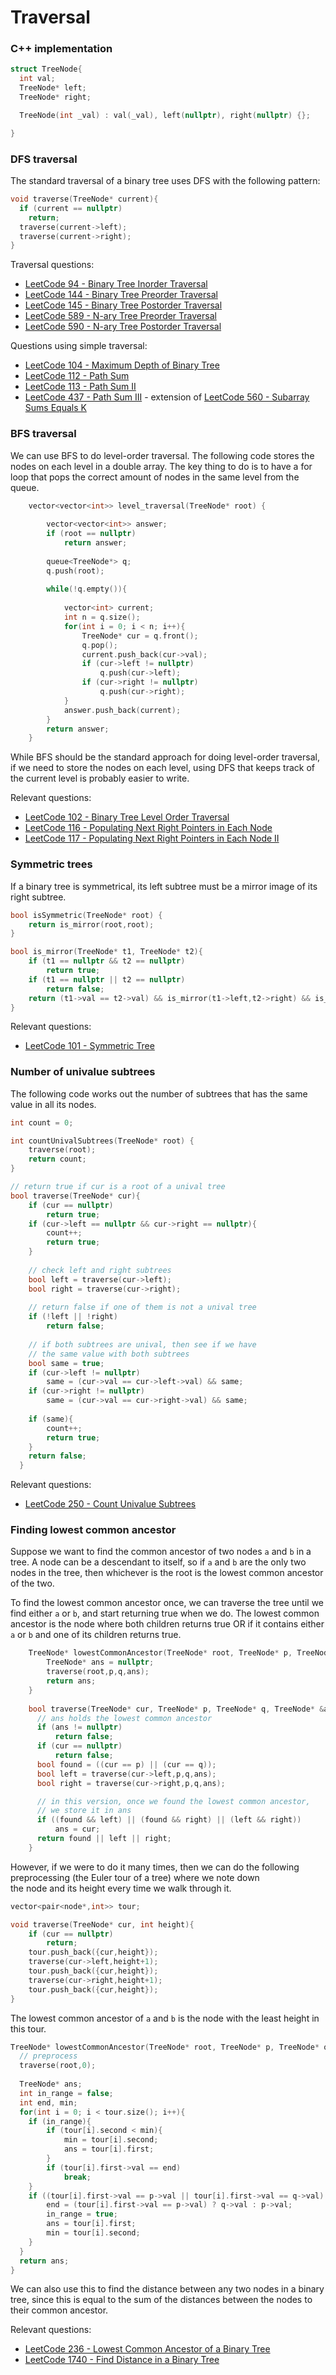 # Traversal

### C++ implementation

```cpp
struct TreeNode{
  int val;
  TreeNode* left;
  TreeNode* right;

  TreeNode(int _val) : val(_val), left(nullptr), right(nullptr) {};

}
```

### DFS traversal

The standard traversal of a binary tree uses DFS with the
following pattern:
```cpp
void traverse(TreeNode* current){
  if (current == nullptr)
    return;
  traverse(current->left);
  traverse(current->right);
}
```

Traversal questions:
- [LeetCode 94 - Binary Tree Inorder Traversal](https://leetcode.com/problems/binary-tree-inorder-traversal/)
- [LeetCode 144 - Binary Tree Preorder Traversal](https://leetcode.com/problems/binary-tree-preorder-traversal/)
- [LeetCode 145 - Binary Tree Postorder Traversal](https://leetcode.com/problems/binary-tree-postorder-traversal/)
- [LeetCode 589 - N-ary Tree Preorder Traversal](https://leetcode.com/problems/n-ary-tree-preorder-traversal/)
- [LeetCode 590 - N-ary Tree Postorder Traversal](https://leetcode.com/problems/n-ary-tree-postorder-traversal/)

Questions using simple traversal:
- [LeetCode 104 - Maximum Depth of Binary Tree](https://leetcode.com/problems/maximum-depth-of-binary-tree/)
- [LeetCode 112 - Path Sum](https://leetcode.com/problems/path-sum)
- [LeetCode 113 - Path Sum II](https://leetcode.com/problems/path-sum-ii)
- [LeetCode 437 - Path Sum III](https://leetcode.com/problems/path-sum-iii) - extension of [LeetCode 560 - Subarray Sums Equals K](
  https://leetcode.com/problems/subarray-sum-equals-k/
)

### BFS traversal

We can use BFS to do level-order traversal. The following code
stores the nodes on each level in a double array.
The key thing to do is to have a for loop that pops the
correct amount of nodes in the same level from the queue.
```cpp
    vector<vector<int>> level_traversal(TreeNode* root) {
        
        vector<vector<int>> answer;
        if (root == nullptr)
            return answer;
        
        queue<TreeNode*> q; 
        q.push(root);
        
        while(!q.empty()){
            
            vector<int> current;
            int n = q.size();
            for(int i = 0; i < n; i++){
                TreeNode* cur = q.front();
                q.pop();
                current.push_back(cur->val);
                if (cur->left != nullptr)
                    q.push(cur->left);
                if (cur->right != nullptr)
                    q.push(cur->right);
            }
            answer.push_back(current);
        }
        return answer;
    }
```
While BFS should be the standard approach for doing level-order traversal,
if we need to store the nodes on each level, using DFS that keeps
track of the current level is probably easier to write.

Relevant questions:
- [LeetCode 102 - Binary Tree Level Order Traversal](https://leetcode.com/problems/binary-tree-level-order-traversal/)
- [LeetCode 116 - Populating Next Right Pointers in Each Node](https://leetcode.com/problems/populating-next-right-pointers-in-each-node/)
- [LeetCode 117 - Populating Next Right Pointers in Each Node II](https://leetcode.com/problems/populating-next-right-pointers-in-each-node-ii/)

### Symmetric trees

If a binary tree is symmetrical, its left subtree must be a mirror image
of its right subtree.
```cpp
bool isSymmetric(TreeNode* root) {
    return is_mirror(root,root);
}

bool is_mirror(TreeNode* t1, TreeNode* t2){
    if (t1 == nullptr && t2 == nullptr)
        return true;
    if (t1 == nullptr || t2 == nullptr)
        return false;
    return (t1->val == t2->val) && is_mirror(t1->left,t2->right) && is_mirror(t1->right,t2->left);
}
```
Relevant questions:
- [LeetCode 101 - Symmetric Tree](https://leetcode.com/problems/symmetric-tree)

### Number of univalue subtrees

The following code works out the number of subtrees that has
the same value in all its nodes. 

```cpp
int count = 0;

int countUnivalSubtrees(TreeNode* root) {
    traverse(root);
    return count;
}

// return true if cur is a root of a unival tree
bool traverse(TreeNode* cur){
    if (cur == nullptr)
        return true;
    if (cur->left == nullptr && cur->right == nullptr){
        count++;
        return true;
    }
    
    // check left and right subtrees
    bool left = traverse(cur->left);
    bool right = traverse(cur->right);
    
    // return false if one of them is not a unival tree
    if (!left || !right)
        return false;
  
    // if both subtrees are unival, then see if we have 
    // the same value with both subtrees
    bool same = true;
    if (cur->left != nullptr)
        same = (cur->val == cur->left->val) && same;
    if (cur->right != nullptr)
        same = (cur->val == cur->right->val) && same;
    
    if (same){
        count++;
        return true;
    }
    return false;
  }
```
Relevant questions:
- [LeetCode 250 - Count Univalue Subtrees](https://leetcode.com/problems/count-univalue-subtrees/)

### Finding lowest common ancestor

Suppose we want to find the common ancestor of two nodes `a` and `b`
in a tree. 
A node can be a descendant to itself, so if `a` and `b` are the only
two nodes in the tree, then whichever is the root is the lowest
common ancestor of the two.

To find the lowest common ancestor once, we can traverse the tree
until we find either `a` or `b`, and start returning true when
we do. The lowest common ancestor is the node where both children
returns true OR if it contains either `a` or `b` and one of its
children returns true.

```cpp
    TreeNode* lowestCommonAncestor(TreeNode* root, TreeNode* p, TreeNode* q) {
        TreeNode* ans = nullptr;
        traverse(root,p,q,ans);
        return ans;
    }
    
    bool traverse(TreeNode* cur, TreeNode* p, TreeNode* q, TreeNode* &ans){
      // ans holds the lowest common ancestor
      if (ans != nullptr)
          return false;
      if (cur == nullptr)
          return false;
      bool found = ((cur == p) || (cur == q));
      bool left = traverse(cur->left,p,q,ans);
      bool right = traverse(cur->right,p,q,ans);

      // in this version, once we found the lowest common ancestor,
      // we store it in ans
      if ((found && left) || (found && right) || (left && right))
          ans = cur;
      return found || left || right;
    }
```
However, if we were to do it many times, then we can do the following
preprocessing (the Euler tour of a tree) where we note down   
the node and its height every time we walk through it. 
```cpp
vector<pair<node*,int>> tour; 

void traverse(TreeNode* cur, int height){
    if (cur == nullptr)
        return;
    tour.push_back({cur,height});
    traverse(cur->left,height+1);
    tour.push_back({cur,height});
    traverse(cur->right,height+1);
    tour.push_back({cur,height});
}
```
The lowest common ancestor of `a` and `b` is the node with the least
height in this tour.
```cpp
TreeNode* lowestCommonAncestor(TreeNode* root, TreeNode* p, TreeNode* q) {
  // preprocess
  traverse(root,0);    
  
  TreeNode* ans;
  int in_range = false;
  int end, min;
  for(int i = 0; i < tour.size(); i++){
    if (in_range){
        if (tour[i].second < min){
            min = tour[i].second;
            ans = tour[i].first;
        }
        if (tour[i].first->val == end)
            break;
    } 
    if ((tour[i].first->val == p->val || tour[i].first->val == q->val) && !in_range){
        end = (tour[i].first->val == p->val) ? q->val : p->val;
        in_range = true;
        ans = tour[i].first;
        min = tour[i].second;
    }
  }
  return ans;
}
```
We can also use this to find the distance between any two nodes
in a binary tree, since this is equal to the sum of the distances
between
the nodes to their common ancestor.

Relevant questions:
- [LeetCode 236 - Lowest Common Ancestor of a Binary Tree](https://leetcode.com/problems/lowest-common-ancestor-of-a-binary-tree/)
- [LeetCode 1740 - Find Distance in a Binary Tree](https://leetcode.com/problems/find-distance-in-a-binary-tree/)



